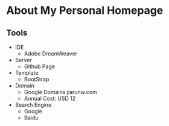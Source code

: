 # About My Personal Homepage
## Tools
* IDE
  * Adobe DreamWeaver
* Server
  * Github Page
* Template
  * BootStrap
* Domain
  * Google Domains:jiarunw.com
  * Annual Cost: USD 12
* Search Engine
  * Google
  * Baidu
